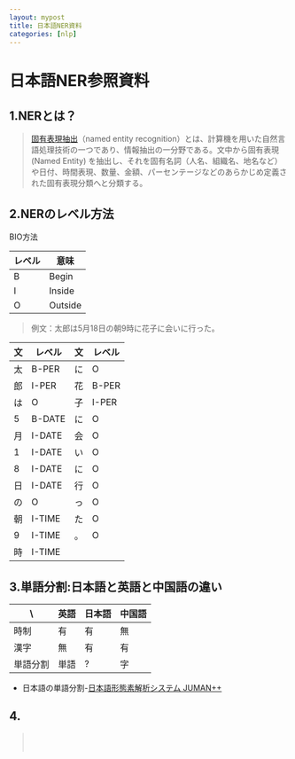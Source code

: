 ```yaml
---
layout: mypost
title: 日本語NER資料
categories: [nlp]
---
```


# 日本語NER参照資料

## 1.NERとは？

> [固有表現抽出](https://ja.wikipedia.org/wiki/%E5%9B%BA%E6%9C%89%E8%A1%A8%E7%8F%BE%E6%8A%BD%E5%87%BA)（named entity recognition）とは、計算機を用いた自然言語処理技術の一つであり、情報抽出の一分野である。文中から固有表現 (Named Entity) を抽出し、それを固有名詞（人名、組織名、地名など）や日付、時間表現、数量、金額、パーセンテージなどのあらかじめ定義された固有表現分類へと分類する。<br>

## 2.NERのレベル方法
BIO方法

レベル  |  意味
--|--
B  | Begin
I  | Inside
O  | Outside  |

>例文：太郎は5月18日の朝9時に花子に会いに行った。

文  |レベル  | 文   |レベル
--|---|---|--
太|B-PER  |に  |O
郎|I-PER  |花 |B-PER
は|O  |子 |I-PER
5 |B-DATE  |に |  O
月|I-DATE   |会 |  O
1 |I-DATE   |い |  O
8 |I-DATE   |に |  O
日|I-DATE   |行 |  O
の| O  |っ |  O
朝|I-TIME   |た |  O
9 |I-TIME   |。 |O
時|I-TIME   |   |


## 3.単語分割:日本語と英語と中国語の違い

\  |英語   |日本語   |中国語
--|---|---|--
時制|有   |有   |無
漢字|無   |有   |有
単語分割|単語|?|字

* 日本語の単語分割-[日本語形態素解析システム JUMAN++](http://nlp.ist.i.kyoto-u.ac.jp/index.php?JUMAN++)


## 4.






> []()<br>
> []()<br>

